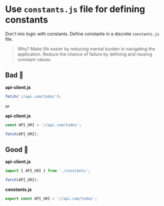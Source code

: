 # Use `constants.js` file for defining constants

Don't mix logic with constants. Define constants in a discrete `constants.js` file.

> Why? Make life easier by reducing mental burden in navigating the application. Reduce the chance of failure by defining and reusing constant values.

## Bad 👹

**api-client.js**

```jsx
fetch('//api.com/todos');
```

or

**api-client.js**

```jsx
const API_URI = '//api.com/todos';

fetch(API_URI);
```


## Good 👼

**api-client.js**

```jsx
import { API_URI } from './constants';

fetch(API_URI);
```

**constants.js**

```jsx
export const API_URI = '//api.com/todos';
```
